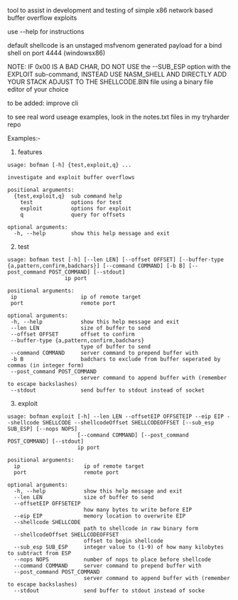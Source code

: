 tool to assist in development and testing of simple x86 network based buffer overflow exploits

use --help for instructions

default shellcode is an unstaged msfvenom generated payload for a bind shell on port 4444 (windowsx86)

NOTE: IF 0x00 IS A BAD CHAR, DO NOT USE the --SUB_ESP option with the EXPLOIT sub-command, INSTEAD USE NASM_SHELL AND DIRECTLY ADD YOUR STACK ADJUST TO THE SHELLCODE.BIN file using a binary file editor of your choice

to be added: improve cli

to see real word useage examples, look in the notes.txt files in my tryharder repo


Examples:-

1) features
```
usage: bofman [-h] {test,exploit,q} ...

investigate and exploit buffer overflows

positional arguments:
  {test,exploit,q}  sub command help
    test            options for test
    exploit         options for exploit
    q               query for offsets

optional arguments:
  -h, --help        show this help message and exit
  ```
  
 2) test
 ```
 usage: bofman test [-h] [--len LEN] [--offset OFFSET] [--buffer-type {a,pattern,confirm,badchars}] [--command COMMAND] [-b B] [--post_command POST_COMMAND] [--stdout]      
                   ip port                                                                                                                                                  
                                                                                                                                                                            
positional arguments:                                                                                                                                                       
  ip                    ip of remote target                                                                                                                                 
  port                  remote port                                                                                                                                         

optional arguments:
  -h, --help            show this help message and exit
  --len LEN             size of buffer to send
  --offset OFFSET       offset to confirm
  --buffer-type {a,pattern,confirm,badchars}
                        type of buffer to send
  --command COMMAND     server command to prepend buffer with
  -b B                  badchars to exclude from buffer seperated by commas (in integer form)
  --post_command POST_COMMAND
                        server command to append buffer with (remember to escape backslashes)
  --stdout              send buffer to stdout instead of socket
```

3) exploit
```
usage: bofman exploit [-h] --len LEN --offsetEIP OFFSETEIP --eip EIP --shellcode SHELLCODE --shellcodeOffset SHELLCODEOFFSET [--sub_esp SUB_ESP] [--nops NOPS]
                      [--command COMMAND] [--post_command POST_COMMAND] [--stdout]
                      ip port

positional arguments:
  ip                    ip of remote target
  port                  remote port

optional arguments:
  -h, --help            show this help message and exit
  --len LEN             size of buffer to send
  --offsetEIP OFFSETEIP
                        how many bytes to write before EIP
  --eip EIP             memory location to overwrite EIP
  --shellcode SHELLCODE
                        path to shellcode in raw binary form
  --shellcodeOffset SHELLCODEOFFSET
                        offset to begin shellcode
  --sub_esp SUB_ESP     integer value to (1-9) of how many kilobytes to subtract from ESP
  --nops NOPS           number of nops to place before shellcode
  --command COMMAND     server command to prepend buffer with
  --post_command POST_COMMAND
                        server command to append buffer with (remember to escape backslashes)
  --stdout              send buffer to stdout instead of socke
  ```
  
  
